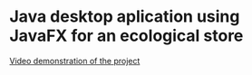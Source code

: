 # Java desktop aplication using JavaFX for an ecological store

[Video demonstration of the project](https://drive.google.com/file/d/10kdz-DQJLFyUJiiisPhTj4fJGvubg4NT/preview)
